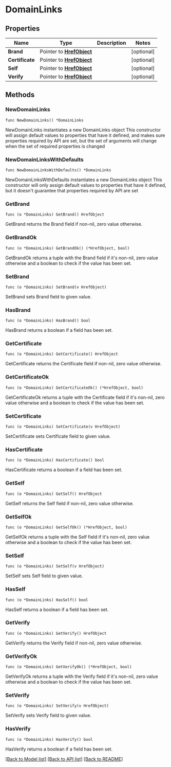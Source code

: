 # DomainLinks

## Properties

Name | Type | Description | Notes
------------ | ------------- | ------------- | -------------
**Brand** | Pointer to [**HrefObject**](HrefObject.md) |  | [optional] 
**Certificate** | Pointer to [**HrefObject**](HrefObject.md) |  | [optional] 
**Self** | Pointer to [**HrefObject**](HrefObject.md) |  | [optional] 
**Verify** | Pointer to [**HrefObject**](HrefObject.md) |  | [optional] 

## Methods

### NewDomainLinks

`func NewDomainLinks() *DomainLinks`

NewDomainLinks instantiates a new DomainLinks object
This constructor will assign default values to properties that have it defined,
and makes sure properties required by API are set, but the set of arguments
will change when the set of required properties is changed

### NewDomainLinksWithDefaults

`func NewDomainLinksWithDefaults() *DomainLinks`

NewDomainLinksWithDefaults instantiates a new DomainLinks object
This constructor will only assign default values to properties that have it defined,
but it doesn't guarantee that properties required by API are set

### GetBrand

`func (o *DomainLinks) GetBrand() HrefObject`

GetBrand returns the Brand field if non-nil, zero value otherwise.

### GetBrandOk

`func (o *DomainLinks) GetBrandOk() (*HrefObject, bool)`

GetBrandOk returns a tuple with the Brand field if it's non-nil, zero value otherwise
and a boolean to check if the value has been set.

### SetBrand

`func (o *DomainLinks) SetBrand(v HrefObject)`

SetBrand sets Brand field to given value.

### HasBrand

`func (o *DomainLinks) HasBrand() bool`

HasBrand returns a boolean if a field has been set.

### GetCertificate

`func (o *DomainLinks) GetCertificate() HrefObject`

GetCertificate returns the Certificate field if non-nil, zero value otherwise.

### GetCertificateOk

`func (o *DomainLinks) GetCertificateOk() (*HrefObject, bool)`

GetCertificateOk returns a tuple with the Certificate field if it's non-nil, zero value otherwise
and a boolean to check if the value has been set.

### SetCertificate

`func (o *DomainLinks) SetCertificate(v HrefObject)`

SetCertificate sets Certificate field to given value.

### HasCertificate

`func (o *DomainLinks) HasCertificate() bool`

HasCertificate returns a boolean if a field has been set.

### GetSelf

`func (o *DomainLinks) GetSelf() HrefObject`

GetSelf returns the Self field if non-nil, zero value otherwise.

### GetSelfOk

`func (o *DomainLinks) GetSelfOk() (*HrefObject, bool)`

GetSelfOk returns a tuple with the Self field if it's non-nil, zero value otherwise
and a boolean to check if the value has been set.

### SetSelf

`func (o *DomainLinks) SetSelf(v HrefObject)`

SetSelf sets Self field to given value.

### HasSelf

`func (o *DomainLinks) HasSelf() bool`

HasSelf returns a boolean if a field has been set.

### GetVerify

`func (o *DomainLinks) GetVerify() HrefObject`

GetVerify returns the Verify field if non-nil, zero value otherwise.

### GetVerifyOk

`func (o *DomainLinks) GetVerifyOk() (*HrefObject, bool)`

GetVerifyOk returns a tuple with the Verify field if it's non-nil, zero value otherwise
and a boolean to check if the value has been set.

### SetVerify

`func (o *DomainLinks) SetVerify(v HrefObject)`

SetVerify sets Verify field to given value.

### HasVerify

`func (o *DomainLinks) HasVerify() bool`

HasVerify returns a boolean if a field has been set.


[[Back to Model list]](../README.md#documentation-for-models) [[Back to API list]](../README.md#documentation-for-api-endpoints) [[Back to README]](../README.md)



